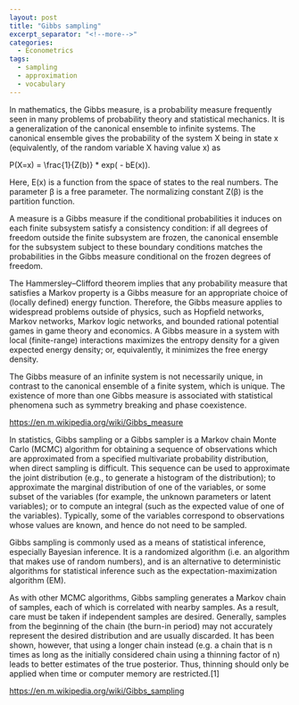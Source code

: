 ```yaml
---
layout: post
title: "Gibbs sampling"
excerpt_separator: "<!--more-->"
categories:
  - Econometrics
tags:
  - sampling 
  - approximation
  - vocabulary 
---
```



<script src="https://cdn.mathjax.org/mathjax/latest/MathJax.js?config=TeX-AMS-MML_HTMLorMML" type="text/javascript"></script>



In mathematics, the Gibbs measure, is a probability measure frequently seen in many problems of probability theory and statistical mechanics. It is a generalization of the canonical ensemble to infinite systems. The canonical ensemble gives the probability of the system X being in state x (equivalently, of the random variable X having value x) as

P(X=x) = \frac{1}{Z(b)} * exp( - bE(x)).

Here, E(x) is a function from the space of states to the real numbers. 
The parameter β is a free parameter. The normalizing constant Z(β) is the partition function. 

A measure is a Gibbs measure if the conditional probabilities it induces on each finite subsystem satisfy a consistency condition: if all degrees of freedom outside the finite subsystem are frozen, the canonical ensemble for the subsystem subject to these boundary conditions matches the probabilities in the Gibbs measure conditional on the frozen degrees of freedom.

The Hammersley–Clifford theorem implies that any probability measure that satisfies a Markov property is a Gibbs measure for an appropriate choice of (locally defined) energy function. Therefore, the Gibbs measure applies to widespread problems outside of physics, such as Hopfield networks, Markov networks, Markov logic networks, and bounded rational potential games in game theory and economics. A Gibbs measure in a system with local (finite-range) interactions maximizes the entropy density for a given expected energy density; or, equivalently, it minimizes the free energy density.

The Gibbs measure of an infinite system is not necessarily unique, in contrast to the canonical ensemble of a finite system, which is unique. The existence of more than one Gibbs measure is associated with statistical phenomena such as symmetry breaking and phase coexistence.

https://en.m.wikipedia.org/wiki/Gibbs_measure

In statistics, Gibbs sampling or a Gibbs sampler is a Markov chain Monte Carlo (MCMC) algorithm for obtaining a sequence of observations which are approximated from a specified multivariate probability distribution, when direct sampling is difficult. This sequence can be used to approximate the joint distribution (e.g., to generate a histogram of the distribution); to approximate the marginal distribution of one of the variables, or some subset of the variables (for example, the unknown parameters or latent variables); or to compute an integral (such as the expected value of one of the variables). Typically, some of the variables correspond to observations whose values are known, and hence do not need to be sampled.

Gibbs sampling is commonly used as a means of statistical inference, especially Bayesian inference. It is a randomized algorithm (i.e. an algorithm that makes use of random numbers), and is an alternative to deterministic algorithms for statistical inference such as the expectation-maximization algorithm (EM).

As with other MCMC algorithms, Gibbs sampling generates a Markov chain of samples, each of which is correlated with nearby samples. As a result, care must be taken if independent samples are desired. Generally, samples from the beginning of the chain (the burn-in period) may not accurately represent the desired distribution and are usually discarded. It has been shown, however, that using a longer chain instead (e.g. a chain that is n times as long as the initially considered chain using a thinning factor of n) leads to better estimates of the true posterior. Thus, thinning should only be applied when time or computer memory are restricted.[1]

https://en.m.wikipedia.org/wiki/Gibbs_sampling
